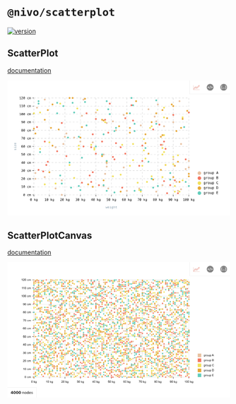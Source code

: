 # `@nivo/scatterplot`

[![version](https://img.shields.io/npm/v/@nivo/scatterplot.svg?style=flat-square)](https://www.npmjs.com/package/@nivo/scatterplot)

## ScatterPlot

[documentation](http://nivo.rocks/scatterplot)

![ScatterPlot](./doc/scatterplot.png)

## ScatterPlotCanvas

[documentation](http://nivo.rocks/scatterplot/canvas)

![ScatterPlotCanvas](./doc/scatterplot-canvas.png)
